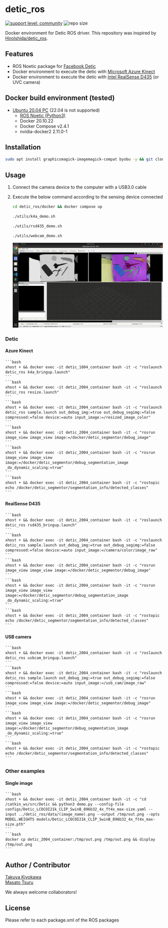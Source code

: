 # detic_ros

[![support level: community](https://img.shields.io/badge/support%20level-community-lightgray.svg)](https://rosindustrial.org/news/2016/10/7/better-supporting-a-growing-ros-industrial-software-platform)
![repo size](https://img.shields.io/github/repo-size/Osaka-University-Harada-Laboratory/detic_ros)

Docker environment for Detic ROS driver. This repository was inspired by [HiroIshida/detic_ros](https://github.com/HiroIshida/detic_ros).

## Features

- ROS Noetic package for [Facebook Detic](https://github.com/facebookresearch/Detic)  
- Docker environment to execute the detic with [Microsoft Azure Kinect](https://azure.microsoft.com/en-us/products/kinect-dk/#overview)  
- Docker environment to execute the detic with [Intel RealSense D435](https://www.intel.com/content/www/us/en/products/sku/128255/intel-realsense-depth-camera-d435/specifications.html) (or UVC camera)  

## Docker build environment (tested)

- [Ubuntu 20.04 PC](https://ubuntu.com/certified/laptops?q=&limit=20&vendor=Dell&vendor=Lenovo&vendor=HP&release=20.04+LTS) (22.04 is not supported)
  - [ROS Noetic (Python3)](https://wiki.ros.org/noetic/Installation/Ubuntu)
  - Docker 20.10.22
  - Docker Compose v2.4.1
  - nvidia-docker2 2.11.0-1

## Installation
```bash
sudo apt install graphicsmagick-imagemagick-compat byobu -y && git clone git@github.com:Osaka-University-Harada-Laboratory/detic_ros.git --recursive --depth 1 && cd detic_ros/docker && COMPOSE_DOCKER_CLI_BUILD=1 DOCKER_BUILDKIT=1 docker compose build --no-cache --parallel 
```

## Usage

1. Connect the camera device to the computer with a USB3.0 cable

2. Execute the below command according to the sensing device connected
    ```bash
    cd detic_ros/docker && docker compose up
    ```
    ```bash
    ./utils/k4a_demo.sh
    ```
    ```bash
    ./utils/rsd435_demo.sh
    ```
    ```bash
    ./utils/webcam_demo.sh
    ```  
    <img src=image/demo.gif width=720>  

### Detic

#### Azure Kinect
    ```bash
    xhost + && docker exec -it detic_1804_container bash -it -c "roslaunch detic_ros k4a_bringup.launch"
    ```
    ```bash
    xhost + && docker exec -it detic_2004_container bash -it -c "roslaunch detic_ros resize.launch"
    ```
    ```bash
    xhost + && docker exec -it detic_2004_container bash -it -c "roslaunch detic_ros sample.launch out_debug_img:=true out_debug_segimg:=false compressed:=false device:=auto input_image:=/resized_image_color"
    ```
    ```bash
    xhost + && docker exec -it detic_2004_container bash -it -c "rosrun image_view image_view image:=/docker/detic_segmentor/debug_image"
    ```
    ```bash
    xhost + && docker exec -it detic_2004_container bash -it -c "rosrun image_view image_view image:=/docker/detic_segmentor/debug_segmentation_image _do_dynamic_scaling:=true"
    ```
    ```bash
    xhost + && docker exec -it detic_2004_container bash -it -c "rostopic echo /docker/detic_segmentor/segmentation_info/detected_classes"
    ```

#### RealSense D435
    ```bash
    xhost + && docker exec -it detic_2004_container bash -it -c "roslaunch detic_ros rsd435_bringup.launch"
    ```
    ```bash
    xhost + && docker exec -it detic_2004_container bash -it -c "roslaunch detic_ros sample.launch out_debug_img:=true out_debug_segimg:=false compressed:=false device:=auto input_image:=/camera/color/image_raw"
    ```
    ```bash
    xhost + && docker exec -it detic_2004_container bash -it -c "rosrun image_view image_view image:=/docker/detic_segmentor/debug_image"
    ```
    ```bash
    xhost + && docker exec -it detic_2004_container bash -it -c "rosrun image_view image_view image:=/docker/detic_segmentor/debug_segmentation_image _do_dynamic_scaling:=true"
    ```
    ```bash
    xhost + && docker exec -it detic_2004_container bash -it -c "rostopic echo /docker/detic_segmentor/segmentation_info/detected_classes"
    ```

#### USB camera
    ```bash
    xhost + && docker exec -it detic_2004_container bash -it -c "roslaunch detic_ros usbcam_bringup.launch" 
    ```
    ```bash
    xhost + && docker exec -it detic_2004_container bash -it -c "roslaunch detic_ros sample.launch out_debug_img:=true out_debug_segimg:=false compressed:=false device:=auto input_image:=/usb_cam/image_raw"
    ```
    ```bash
    xhost + && docker exec -it detic_2004_container bash -it -c "rosrun image_view image_view image:=/docker/detic_segmentor/debug_image"
    ```
    ```bash
    xhost + && docker exec -it detic_2004_container bash -it -c "rosrun image_view image_view image:=/docker/detic_segmentor/debug_segmentation_image _do_dynamic_scaling:=true"
    ```
    ```bash
    xhost + && docker exec -it detic_2004_container bash -it -c "rostopic echo /docker/detic_segmentor/segmentation_info/detected_classes"
    ```

### Other examples
#### Single image 
    ```bash
    xhost + && docker exec -it detic_2004_container bash -it -c "cd /catkin_ws/src/Detic && python3 demo.py --config-file configs/Detic_LCOCOI21k_CLIP_SwinB_896b32_4x_ft4x_max-size.yaml --input ../detic_ros/data/(image_name).png --output /tmp/out.png --opts MODEL.WEIGHTS models/Detic_LCOCOI21k_CLIP_SwinB_896b32_4x_ft4x_max-size.pth"
    ```
    ```bash
    docker cp detic_2004_container:/tmp/out.png /tmp/out.png && display /tmp/out.png
    ```

## Author / Contributor

[Takuya Kiyokawa](https://takuya-ki.github.io/)  
[Masato Tsuru](https://tsurumasato.github.io/)

We always welcome collaborators!

## License

Please refer to each package.xml of the ROS packages
